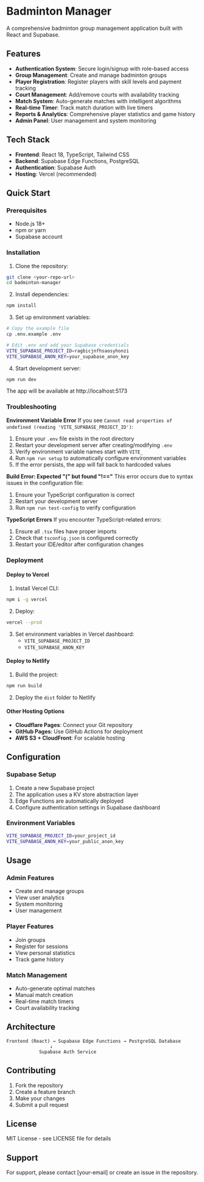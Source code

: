 # Badminton Manager

A comprehensive badminton group management application built with React and Supabase.

## Features

- **Authentication System**: Secure login/signup with role-based access
- **Group Management**: Create and manage badminton groups
- **Player Registration**: Register players with skill levels and payment tracking
- **Court Management**: Add/remove courts with availability tracking
- **Match System**: Auto-generate matches with intelligent algorithms
- **Real-time Timer**: Track match duration with live timers
- **Reports & Analytics**: Comprehensive player statistics and game history
- **Admin Panel**: User management and system monitoring

## Tech Stack

- **Frontend**: React 18, TypeScript, Tailwind CSS
- **Backend**: Supabase Edge Functions, PostgreSQL
- **Authentication**: Supabase Auth
- **Hosting**: Vercel (recommended)

## Quick Start

### Prerequisites

- Node.js 18+ 
- npm or yarn
- Supabase account

### Installation

1. Clone the repository:
```bash
git clone <your-repo-url>
cd badminton-manager
```

2. Install dependencies:
```bash
npm install
```

3. Set up environment variables:
```bash
# Copy the example file
cp .env.example .env

# Edit .env and add your Supabase credentials
VITE_SUPABASE_PROJECT_ID=ragbicjnfhsaosyhonzi
VITE_SUPABASE_ANON_KEY=your_supabase_anon_key
```

4. Start development server:
```bash
npm run dev
```

The app will be available at http://localhost:5173

### Troubleshooting

**Environment Variable Error**
If you see `Cannot read properties of undefined (reading 'VITE_SUPABASE_PROJECT_ID')`:
1. Ensure your `.env` file exists in the root directory
2. Restart your development server after creating/modifying `.env`
3. Verify environment variable names start with `VITE_`
4. Run `npm run setup` to automatically configure environment variables
5. If the error persists, the app will fall back to hardcoded values

**Build Error: Expected "(" but found "!=="**
This error occurs due to syntax issues in the configuration file:
1. Ensure your TypeScript configuration is correct
2. Restart your development server
3. Run `npm run test-config` to verify configuration

**TypeScript Errors**
If you encounter TypeScript-related errors:
1. Ensure all `.tsx` files have proper imports
2. Check that `tsconfig.json` is configured correctly
3. Restart your IDE/editor after configuration changes

### Deployment

#### Deploy to Vercel

1. Install Vercel CLI:
```bash
npm i -g vercel
```

2. Deploy:
```bash
vercel --prod
```

3. Set environment variables in Vercel dashboard:
   - `VITE_SUPABASE_PROJECT_ID`
   - `VITE_SUPABASE_ANON_KEY`

#### Deploy to Netlify

1. Build the project:
```bash
npm run build
```

2. Deploy the `dist` folder to Netlify

#### Other Hosting Options

- **Cloudflare Pages**: Connect your Git repository
- **GitHub Pages**: Use GitHub Actions for deployment
- **AWS S3 + CloudFront**: For scalable hosting

## Configuration

### Supabase Setup

1. Create a new Supabase project
2. The application uses a KV store abstraction layer
3. Edge Functions are automatically deployed
4. Configure authentication settings in Supabase dashboard

### Environment Variables

```bash
VITE_SUPABASE_PROJECT_ID=your_project_id
VITE_SUPABASE_ANON_KEY=your_public_anon_key
```

## Usage

### Admin Features

- Create and manage groups
- View user analytics
- System monitoring
- User management

### Player Features

- Join groups
- Register for sessions
- View personal statistics
- Track game history

### Match Management

- Auto-generate optimal matches
- Manual match creation
- Real-time match timers
- Court availability tracking

## Architecture

```
Frontend (React) → Supabase Edge Functions → PostgreSQL Database
                ↓
            Supabase Auth Service
```

## Contributing

1. Fork the repository
2. Create a feature branch
3. Make your changes
4. Submit a pull request

## License

MIT License - see LICENSE file for details

## Support

For support, please contact [your-email] or create an issue in the repository.
